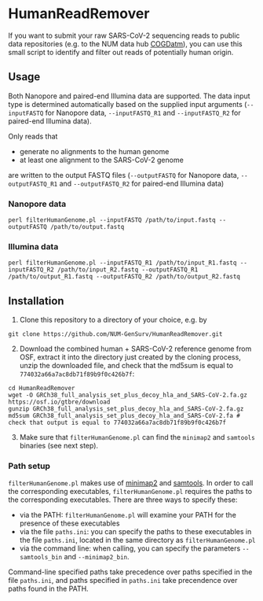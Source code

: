 # HumanReadRemover
If you want to submit your raw SARS-CoV-2 sequencing reads to public data repositories (e.g. to the NUM data hub [COGDatm](https://cogdat.dat)), you can use this small script to identify and filter out reads of potentially human origin.

## Usage
Both Nanopore and paired-end Illumina data are supported. The data input type is determined automatically based on the supplied input arguments (`--inputFASTQ` for Nanopore data, `--inputFASTQ_R1` and `--inputFASTQ_R2` for paired-end Illumina data).

Only reads that
- generate no alignments to the human genome
- at least one alignment to the SARS-CoV-2 genome

are written to the output FASTQ files (`--outputFASTQ` for Nanopore data, `--outputFASTQ_R1` and `--outputFASTQ_R2` for paired-end Illumina data)

### Nanopore data
`perl filterHumanGenome.pl --inputFASTQ /path/to/input.fastq --outputFASTQ /path/to/output.fastq`

### Illumina data
`perl filterHumanGenome.pl --inputFASTQ_R1 /path/to/input_R1.fastq --inputFASTQ_R2 /path/to/input_R2.fastq --outputFASTQ_R1 /path/to/output_R1.fastq --outputFASTQ_R2 /path/to/output_R2.fastq`

## Installation
1. Clone this repository to a directory of your choice, e.g. by
```
git clone https://github.com/NUM-GenSurv/HumanReadRemover.git
```
2. Download the combined human + SARS-CoV-2 reference genome from OSF, extract it into the directory just created by the cloning process, unzip the downloaded file, and check that the md5sum is equal to `774032a66a7ac8db71f89b9f0c426b7f`:

```
cd HumanReadRemover
wget -O GRCh38_full_analysis_set_plus_decoy_hla_and_SARS-CoV-2.fa.gz https://osf.io/gtbre/download 
gunzip GRCh38_full_analysis_set_plus_decoy_hla_and_SARS-CoV-2.fa.gz
md5sum GRCh38_full_analysis_set_plus_decoy_hla_and_SARS-CoV-2.fa # check that output is equal to 774032a66a7ac8db71f89b9f0c426b7f
```

3. Make sure that `filterHumanGenome.pl` can find the `minimap2` and `samtools` binaries (see next step).

### Path setup
`filterHumanGenome.pl` makes use of [minimap2](https://github.com/lh3/minimap2) and [samtools](http://www.htslib.org/). In order to call the corresponding executables, `filterHumanGenome.pl` requires the paths to the corresponding executables. There are three ways to specify these:
- via the PATH: `filterHumanGenome.pl` will examine your PATH for the presence of these executables
- via the file `paths.ini`: you can specify the paths to these executables in the file `paths.ini`, located in the same directory as `filterHumanGenome.pl`
- via the command line: when calling, you can specify the parameters `--samtools_bin` and `--minimap2_bin`.

Command-line specified paths take precedence over paths specified in the file `paths.ini`, and paths specified in `paths.ini` take precendence over paths found in the PATH.




